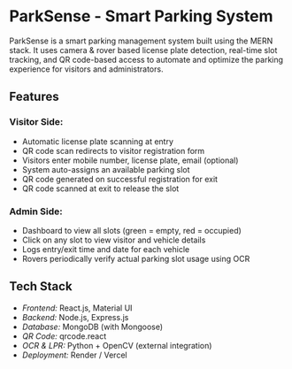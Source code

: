 #  ParkSense - Smart Parking System

ParkSense is a smart parking management system built using the MERN stack. It uses camera & rover based license plate detection, real-time slot tracking, and QR code-based access to automate and optimize the parking experience for visitors and administrators.

##  Features

### Visitor Side:
-  Automatic license plate scanning at entry
-  QR code scan redirects to visitor registration form
-  Visitors enter mobile number, license plate, email (optional)
-  System auto-assigns an available parking slot
-  QR code generated on successful registration for exit
-  QR code scanned at exit to release the slot

### Admin Side:
-  Dashboard to view all slots (green = empty, red = occupied)
-  Click on any slot to view visitor and vehicle details
-  Logs entry/exit time and date for each vehicle
-  Rovers periodically verify actual parking slot usage using OCR

##  Tech Stack

- *Frontend:* React.js, Material UI
- *Backend:* Node.js, Express.js
- *Database:* MongoDB (with Mongoose)
- *QR Code:* qrcode.react
- *OCR & LPR:* Python + OpenCV (external integration)
- *Deployment:* Render / Vercel
